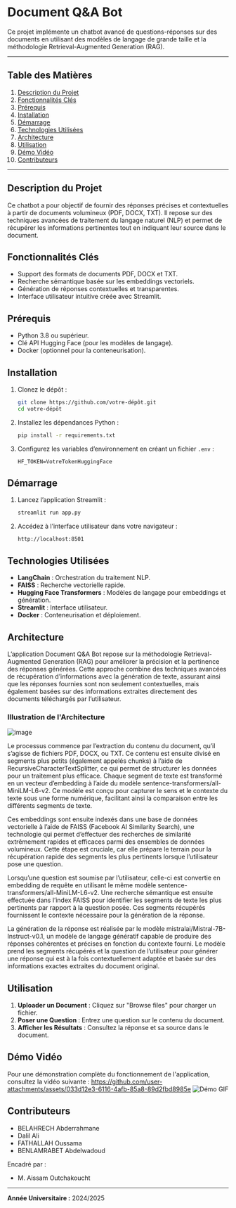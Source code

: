 # Document Q&A Bot

Ce projet implémente un chatbot avancé de questions-réponses sur des documents en utilisant des modèles de langage de grande taille et la méthodologie Retrieval-Augmented Generation (RAG).

---

## Table des Matières
1. [Description du Projet](#description-du-projet)
2. [Fonctionnalités Clés](#fonctionnalités-clés)
3. [Prérequis](#prérequis)
4. [Installation](#installation)
5. [Démarrage](#démarrage)
6. [Technologies Utilisées](#technologies-utilisées)
7. [Architecture](#architecture)
8. [Utilisation](#utilisation)
9. [Démo Vidéo](#démo-vidéo)
10. [Contributeurs](#contributeurs)

---

## Description du Projet
Ce chatbot a pour objectif de fournir des réponses précises et contextuelles à partir de documents volumineux (PDF, DOCX, TXT). Il repose sur des techniques avancées de traitement du langage naturel (NLP) et permet de récupérer les informations pertinentes tout en indiquant leur source dans le document.

## Fonctionnalités Clés
- Support des formats de documents PDF, DOCX et TXT.
- Recherche sémantique basée sur les embeddings vectoriels.
- Génération de réponses contextuelles et transparentes.
- Interface utilisateur intuitive créée avec Streamlit.

## Prérequis
- Python 3.8 ou supérieur.
- Clé API Hugging Face (pour les modèles de langage).
- Docker (optionnel pour la conteneurisation).

## Installation

1. Clonez le dépôt :
   ```bash
   git clone https://github.com/votre-dépôt.git
   cd votre-dépôt
   ```

2. Installez les dépendances Python :
   ```bash
   pip install -r requirements.txt
   ```

3. Configurez les variables d’environnement en créant un fichier `.env` :
   ```env
   HF_TOKEN=VotreTokenHuggingFace
   ```

## Démarrage

1. Lancez l’application Streamlit :
   ```bash
   streamlit run app.py
   ```

2. Accédez à l’interface utilisateur dans votre navigateur :
   ```
   http://localhost:8501
   ```

## Technologies Utilisées

- **LangChain** : Orchestration du traitement NLP.
- **FAISS** : Recherche vectorielle rapide.
- **Hugging Face Transformers** : Modèles de langage pour embeddings et génération.
- **Streamlit** : Interface utilisateur.
- **Docker** : Conteneurisation et déploiement.

## Architecture
L’application Document Q&A Bot repose sur la méthodologie Retrieval-Augmented Generation (RAG) pour améliorer la précision et la pertinence des réponses générées. Cette approche combine des techniques avancées de récupération d’informations avec la génération de texte, assurant ainsi que les réponses fournies sont non seulement contextuelles, mais également basées sur des informations extraites directement des documents téléchargés par l’utilisateur.

### Illustration de l'Architecture

![image](https://github.com/user-attachments/assets/9e7a2595-398a-4f57-bada-360e8eed5862)


Le processus commence par l’extraction du contenu du document, qu’il s’agisse de fichiers PDF, DOCX, ou TXT. Ce contenu est ensuite divisé en segments plus petits (également appelés chunks) à l’aide de RecursiveCharacterTextSplitter, ce qui permet de structurer les données pour un traitement plus efficace. Chaque segment de texte est transformé en un vecteur d’embedding à l’aide du modèle sentence-transformers/all-MiniLM-L6-v2. Ce modèle est conçu pour capturer le sens et le contexte du texte sous une forme numérique, facilitant ainsi la comparaison entre les différents segments de texte.

Ces embeddings sont ensuite indexés dans une base de données vectorielle à l’aide de FAISS (Facebook AI Similarity Search), une technologie qui permet d’effectuer des recherches de similarité extrêmement rapides et efficaces parmi des ensembles de données volumineux. Cette étape est cruciale, car elle prépare le terrain pour la récupération rapide des segments les plus pertinents lorsque l’utilisateur pose une question.

Lorsqu’une question est soumise par l’utilisateur, celle-ci est convertie en embedding de requête en utilisant le même modèle sentence-transformers/all-MiniLM-L6-v2. Une recherche sémantique est ensuite effectuée dans l’index FAISS pour identifier les segments de texte les plus pertinents par rapport à la question posée. Ces segments récupérés fournissent le contexte nécessaire pour la génération de la réponse.

La génération de la réponse est réalisée par le modèle mistralai/Mistral-7B-Instruct-v0.1, un modèle de langage génératif capable de produire des réponses cohérentes et précises en fonction du contexte fourni. Le modèle prend les segments récupérés et la question de l’utilisateur pour générer une réponse qui est à la fois contextuellement adaptée et basée sur des informations exactes extraites du document original.

## Utilisation
1. **Uploader un Document** : Cliquez sur "Browse files" pour charger un fichier.
2. **Poser une Question** : Entrez une question sur le contenu du document.
3. **Afficher les Résultats** : Consultez la réponse et sa source dans le document.

## Démo Vidéo
Pour une démonstration complète du fonctionnement de l'application, consultez la vidéo suivante :
https://github.com/user-attachments/assets/033d12e3-6116-4afb-85a8-89d2fbd8985e
![Démo GIF](https://github.com/user-attachments/assets/033d12e3-6116-4afb-85a8-89d2fbd8985e)


## Contributeurs
- BELAHRECH Abderrahmane
- Dalil Ali
- FATHALLAH Oussama
- BENLAMRABET Abdelwadoud

Encadré par :
- M. Aissam Outchakoucht

---

**Année Universitaire :** 2024/2025

